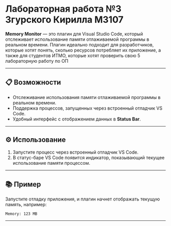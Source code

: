# Лабораторная работа №3 Згурского Кирилла М3107

**Memory Monitor** — это плагин для Visual Studio Code, который отслеживает использование памяти отлаживаемой программы в реальном времени. Плагин идеально подходит для разработчиков, которые хотят понять, сколько ресурсов потребляет их приложение, а также для студентов ИТМО, которые хотят проверить свою 5 лабораторную работу по ОП

---

## 📋 Возможности

- Отслеживание использования памяти отлаживаемой программы в реальном времени.
- Поддержка процессов, запущенных через встроенный отладчик VS Code.
- Удобный интерфейс с отображением данных в **Status Bar**.

---

## ⚙️ Использование

1. Запустите процесс через встроенный отладчик VS Code.
2. В статус-баре VS Code появится индикатор, показывающий текущее использование памяти процессом.

---

## 📚 Пример

Запустите отладку приложения, и плагин начнет отображать текущую память, например:

```
Memory: 123 MB
```

---
